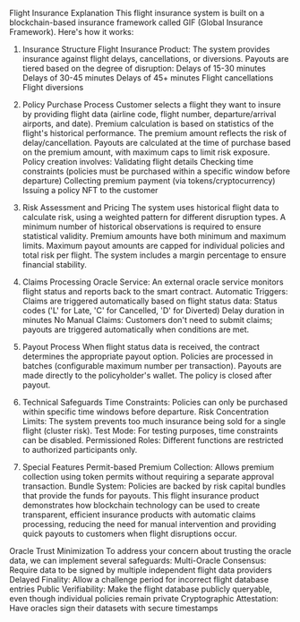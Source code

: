 Flight Insurance Explanation
This flight insurance system is built on a blockchain-based insurance framework called GIF (Global Insurance Framework). Here's how it works:
1. Insurance Structure
Flight Insurance Product: The system provides insurance against flight delays, cancellations, or diversions.
Payouts are tiered based on the degree of disruption:
Delays of 15-30 minutes
Delays of 30-45 minutes
Delays of 45+ minutes
Flight cancellations
Flight diversions

2. Policy Purchase Process
Customer selects a flight they want to insure by providing flight data (airline code, flight number, departure/arrival airports, and date).
Premium calculation is based on statistics of the flight's historical performance. The premium amount reflects the risk of delay/cancellation.
Payouts are calculated at the time of purchase based on the premium amount, with maximum caps to limit risk exposure.
Policy creation involves:
Validating flight details
Checking time constraints (policies must be purchased within a specific window before departure)
Collecting premium payment (via tokens/cryptocurrency)
Issuing a policy NFT to the customer

3. Risk Assessment and Pricing
The system uses historical flight data to calculate risk, using a weighted pattern for different disruption types.
A minimum number of historical observations is required to ensure statistical validity.
Premium amounts have both minimum and maximum limits.
Maximum payout amounts are capped for individual policies and total risk per flight.
The system includes a margin percentage to ensure financial stability.

4. Claims Processing
Oracle Service: An external oracle service monitors flight status and reports back to the smart contract.
Automatic Triggers: Claims are triggered automatically based on flight status data:
Status codes ('L' for Late, 'C' for Cancelled, 'D' for Diverted)
Delay duration in minutes
No Manual Claims: Customers don't need to submit claims; payouts are triggered automatically when conditions are met.

5. Payout Process
When flight status data is received, the contract determines the appropriate payout option.
Policies are processed in batches (configurable maximum number per transaction).
Payouts are made directly to the policyholder's wallet.
The policy is closed after payout.

6. Technical Safeguards
Time Constraints: Policies can only be purchased within specific time windows before departure.
Risk Concentration Limits: The system prevents too much insurance being sold for a single flight (cluster risk).
Test Mode: For testing purposes, time constraints can be disabled.
Permissioned Roles: Different functions are restricted to authorized participants only.

7. Special Features
Permit-based Premium Collection: Allows premium collection using token permits without requiring a separate approval transaction.
Bundle System: Policies are backed by risk capital bundles that provide the funds for payouts.
This flight insurance product demonstrates how blockchain technology can be used to create transparent, efficient insurance products with automatic claims processing, reducing the need for manual intervention and providing quick payouts to customers when flight disruptions occur.




Oracle Trust Minimization
To address your concern about trusting the oracle data, we can implement several safeguards:
Multi-Oracle Consensus: Require data to be signed by multiple independent flight data providers
Delayed Finality: Allow a challenge period for incorrect flight database entries
Public Verifiability: Make the flight database publicly queryable, even though individual policies remain private
Cryptographic Attestation: Have oracles sign their datasets with secure timestamps